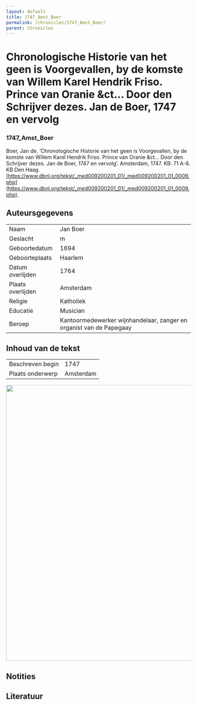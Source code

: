 ```yaml
---
layout: default
title: 1747_Amst_Boer
permalink: /chronicles/1747_Amst_Boer/
parent: Chronicles
--- 
```



# Chronologische Historie van het geen is Voorgevallen, by de komste van Willem Karel Hendrik Friso. Prince van Oranie &ct… Door den Schrijver dezes. Jan de Boer, 1747 en vervolg 

### 1747_Amst_Boer 

Boer, Jan de. ‘Chronologische Historie van het geen is Voorgevallen, by de komste van Willem Karel Hendrik Friso. Prince van Oranie &ct… Door den Schrijver dezes. Jan de Boer, 1747 en vervolg’. Amsterdam, 1747. KB: 71 A-8. KB Den Haag. [https://www.dbnl.org/tekst/_med009200201_01/_med009200201_01_0009.php](https://www.dbnl.org/tekst/_med009200201_01/_med009200201_01_0009.php). 

## Auteursgegevens 

| | | 
| --------------- | --------------- | 
| Naam | Jan Boer | 
| Geslacht | m | 
| Geboortedatum | 1694 | 
| Geboorteplaats | Haarlem | 
| Datum overlijden | 1764 | 
| Plaats overlijden | Amsterdam | 
| Religie | Katholiek | 
| Educatie | Musician | 
| Beroep | Kantoormedewerker wijnhandelaar, zanger en organist van de Papegaay | 

## Inhoud van de tekst 

| | | 
| --------------- | --------------- | 
| Beschreven begin | 1747 | 
| Plaats onderwerp | Amsterdam | 

[<img src="..\..\barplots_chronicles\1747_Amst_Boer.jpg" width="750"/>](..\..\barplots_chronicles\1747_Amst_Boer.jpg) 

## Notities 

## Literatuur 

